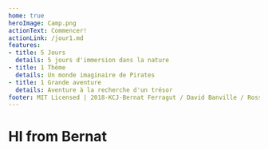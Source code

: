 ```yaml
---
home: true
heroImage: Camp.png
actionText: Commencer!
actionLink: /jour1.md
features:
- title: 5 Jours
  details: 5 jours d'immersion dans la nature
- title: 1 Thème
  details: Un monde imaginaire de Pirates
- title: 1 Grande aventure 
  details: Aventure à la recherche d'un trésor
footer: MIT Licensed | 2018-KCJ-Bernat Ferragut / David Banville / Ross Hoss / Mélanie Rizk
---
```


# HI from Bernat
